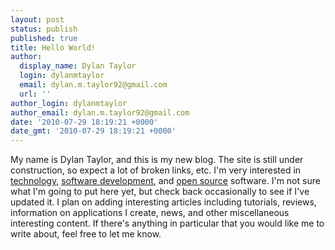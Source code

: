 ```yaml
---
layout: post
status: publish
published: true
title: Hello World!
author:
  display_name: Dylan Taylor
  login: dylanmtaylor
  email: dylan.m.taylor92@gmail.com
  url: ''
author_login: dylanmtaylor
author_email: dylan.m.taylor92@gmail.com
date: '2010-07-29 18:19:21 +0000'
date_gmt: '2010-07-29 18:19:21 +0000'
---
```

<p>My name is Dylan Taylor, and this is my new blog. The site is still under construction, so expect a lot of <span class="zem_slink">broken links</span>, etc. I'm very interested in <a class="zem_slink" title="Technology" rel="wikipedia" href="http://en.wikipedia.org/wiki/Technology">technology</a>, <a class="zem_slink" title="Software development" rel="wikipedia" href="http://en.wikipedia.org/wiki/Software_development">software development</a>, and <a class="zem_slink" title="Open source" rel="wikipedia" href="http://en.wikipedia.org/wiki/Open_source">open source</a> software. I'm not sure what I'm going to put here yet, but check back occasionally to see if I've updated it. I plan on adding interesting articles including tutorials, reviews, information on applications I create, news, and other miscellaneous interesting content. If there's anything in particular that you would like me to write about, feel free to let me know.</p>
